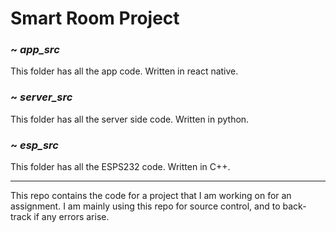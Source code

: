 # Smart Room Project 
### ~ *app_src*
This folder has all the app code. Written in react native.

### ~ *server_src*
This folder has all the server side code. Written in python.

### ~ *esp_src*
This folder has all the ESPS232 code. Written in C++.

___

This repo contains the code for a project that I am working on for an assignment. 
I am mainly using this repo for source control, and to back-track if any errors arise.
